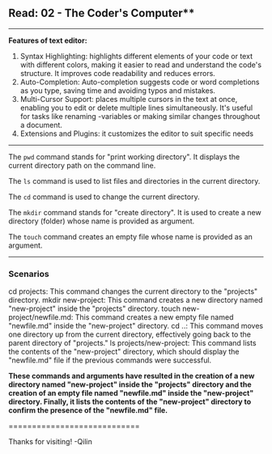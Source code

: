 ## Read: 02 - The Coder's Computer**
--------------------------------------------

**Features of text editor:** 
1. Syntax Highlighting: highlights different elements of your code or text with different colors, making it easier to read and understand the code's structure. It improves code readability and reduces errors.
2. Auto-Completion: Auto-completion suggests code or word completions as you type, saving time and avoiding typos and mistakes.
3. Multi-Cursor Support: places multiple cursors in the text at once, enabling you to edit or delete multiple lines simultaneously. It's useful for tasks like renaming -variables or making similar changes throughout a document.
4. Extensions and Plugins: it customizes the editor to suit specific needs

-------------------------------------------

The `pwd` command stands for "print working directory". It displays the current directory path on the command line.

The `ls` command is used to list files and directories in the current directory.

The `cd` command is used to change the current directory.

The `mkdir` command stands for "create directory". It is used to create a new directory (folder) whose name is provided as argument.

The `touch` command creates an empty file whose name is provided as an argument.

-----------------------------------------------------

### Scenarios
cd projects: This command changes the current directory to the "projects" directory.
mkdir new-project: This command creates a new directory named "new-project" inside the "projects" directory.
touch new-project/newfile.md: This command creates a new empty file named "newfile.md" inside the "new-project" directory.
cd ..: This command moves one directory up from the current directory, effectively going back to the parent directory of "projects."
ls projects/new-project: This command lists the contents of the "new-project" directory, which should display the "newfile.md" file if the previous commands were successful.

**These commands and arguments have resulted in the creation of a new directory named "new-project" inside the "projects" directory and the creation of an empty file named "newfile.md" inside the "new-project" directory. Finally, it lists the contents of the "new-project" directory to confirm the presence of the "newfile.md" file.**

============================

Thanks for visiting! -Qilin
